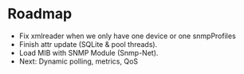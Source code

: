 # Roadmap

- Fix xmlreader when we only have one device or one snmpProfiles
- Finish attr update (SQLite & pool threads).
- Load MIB with SNMP Module (Snmp-Net).
- Next: Dynamic polling, metrics, QoS